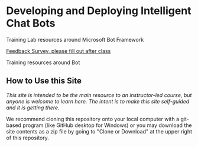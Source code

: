 # Developing and Deploying Intelligent Chat Bots

Training Lab resources around Microsoft Bot Framework

[Feedback Survey, please fill out after class](https://www.surveymonkey.com/r/LVP8JVG)

Training resources around Bot

## How to Use this Site

*This site is intended to be the main resource to an instructor-led course, but anyone is welcome to learn here.  The intent is to make this site self-guided and it is getting there.*

We recommend cloning this repository onto your local computer with a git-based program (like GitHub desktop for Windows) or you may download the site contents as a zip file by going to "Clone or Download" at the upper right of this repository.
